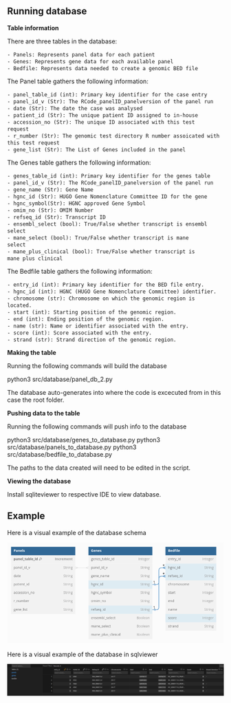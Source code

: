 ## Running database ##


**Table information**

There are three tables in the database:

    - Panels: Represents panel data for each patient
    - Genes: Represents gene data for each available panel
    - Bedfile: Represents data needed to create a genomic BED file

The Panel table gathers the following information:

    - panel_table_id (int): Primary key identifier for the case entry
    - panel_id_v (Str): The RCode_panelID_panelversion of the panel run
    - date (Str): The date the case was analysed
    - patient_id (Str): The unique patient ID assigned to in-house
    - accession_no (Str): The unique ID associated with this test
    request
    - r_number (Str): The genomic test directory R number assoicated with
    this test request
    - gene_list (Str): The List of Genes included in the panel

The Genes table gathers the following information:

    - genes_table_id (int): Primary key identifier for the genes table
    - panel_id_v (Str): The RCode_panelID_panelversion of the panel run
    - gene_name (Str): Gene Name
    - hgnc_id (Str): HUGO Gene Nomenclature Committee ID for the gene
    - hgnc_symbol(Str): HGNC approved Gene Symbol
    - omim_no (Str): OMIM Number
    - refseq_id (Str): Transcript ID
    - ensembl_select (bool): True/False whether transcript is ensembl
    select
    - mane_select (bool): True/False whether transcript is mane
    select
    - mane_plus_clinical (bool): True/False whether transcript is
    mane plus clinical

The Bedfile table gathers the following information:

    - entry_id (int): Primary key identifier for the BED file entry.
    - hgnc_id (int): HGNC (HUGO Gene Nomenclature Committee) identifier.
    - chromosome (str): Chromosome on which the genomic region is
    located.
    - start (int): Starting position of the genomic region.
    - end (int): Ending position of the genomic region.
    - name (str): Name or identifier associated with the entry.
    - score (int): Score associated with the entry.
    - strand (str): Strand direction of the genomic region.

**Making the table**

Running the following commands will build the database

python3 src/database/panel_db_2.py

The database auto-generates into where the code is excecuted from
in this case the root folder.

**Pushing data to the table**

Running the following commands will push info to the database

python3 src/database/genes_to_database.py
python3 src/database/panels_to_database.py
python3 src/database/bedfile_to_database.py

The paths to the data created will need to be edited in the script.

**Viewing the database**

Install sqliteviewer to respective IDE to view database.

## Example ##

Here is a visual example of the database schema

![Schema](src/database/image-1.png)

Here is a visual example of the database in sqlviewer

![Database](src/database/database.png)
